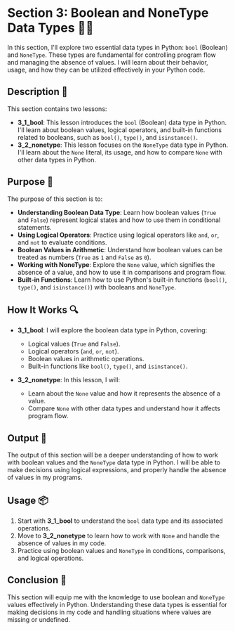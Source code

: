 # Section 3: Boolean and NoneType Data Types 🧑‍💻

In this section, I'll explore two essential data types in Python: `bool` (Boolean) and `NoneType`.
These types are fundamental for controlling program flow and managing the absence of values.
I will learn about their behavior, usage, and how they can be utilized effectively in your Python code.

## Description 📝

This section contains two lessons:

-   **3_1_bool**: This lesson introduces the `bool` (Boolean) data type in Python.
    I'll learn about boolean values, logical operators, and built-in functions related to booleans, such as `bool()`, `type()`, and `isinstance()`.
-   **3_2_nonetype**: This lesson focuses on the `NoneType` data type in Python.
    I'll learn about the `None` literal, its usage, and how to compare `None` with other data types in Python.

## Purpose 🎯

The purpose of this section is to:

-   **Understanding Boolean Data Type**: Learn how boolean values (`True` and `False`) represent logical states and how to use them in conditional statements.
-   **Using Logical Operators**: Practice using logical operators like `and`, `or`, and `not` to evaluate conditions.
-   **Boolean Values in Arithmetic**: Understand how boolean values can be treated as numbers (`True` as `1` and `False` as `0`).
-   **Working with NoneType**: Explore the `None` value, which signifies the absence of a value, and how to use it in comparisons and program flow.
-   **Built-in Functions**: Learn how to use Python's built-in functions (`bool()`, `type()`, and `isinstance()`) with booleans and `NoneType`.

## How It Works 🔍

-   **3_1_bool**: I will explore the boolean data type in Python, covering:

    -   Logical values (`True` and `False`).
    -   Logical operators (`and`, `or`, `not`).
    -   Boolean values in arithmetic operations.
    -   Built-in functions like `bool()`, `type()`, and `isinstance()`.

-   **3_2_nonetype**: In this lesson, I will:
    -   Learn about the `None` value and how it represents the absence of a value.
    -   Compare `None` with other data types and understand how it affects program flow.

## Output 📜

The output of this section will be a deeper understanding of how to work with boolean values and the `NoneType` data type in Python.
I will be able to make decisions using logical expressions, and properly handle the absence of values in my programs.

## Usage 📦

1. Start with **3_1_bool** to understand the `bool` data type and its associated operations.
2. Move to **3_2_nonetype** to learn how to work with `None` and handle the absence of values in my code.
3. Practice using boolean values and `NoneType` in conditions, comparisons, and logical operations.

## Conclusion 🚀

This section will equip me with the knowledge to use boolean and `NoneType` values effectively in Python.
Understanding these data types is essential for making decisions in my code and handling situations where values are missing or undefined.
